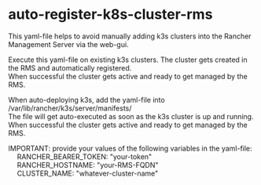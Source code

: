 # auto-register-k8s-cluster-rms

This yaml-file helps to avoid manually adding k3s clusters into the Rancher Management Server via the web-gui. <br >

Execute this yaml-file on existing k3s clusters. The cluster gets created in the RMS and automatically registered. <br >
When successful the cluster gets active and ready to get managed by the RMS.


When auto-deploying k3s, add the yaml-file into /var/lib/rancher/k3s/server/manifests/ <br >
The file will get auto-executed as soon as the k3s cluster is up and running.
When successful the cluster gets active and ready to get managed by the RMS.


IMPORTANT: provide your values of the following variables in the yaml-file: <br >
&emsp; RANCHER_BEARER_TOKEN: "your-token" <br >
&emsp; RANCHER_HOSTNAME: "your-RMS-FQDN" <br >
&emsp; CLUSTER_NAME: "whatever-cluster-name"
